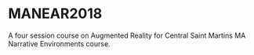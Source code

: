 # MANEAR2018
A four session course on Augmented Reality for Central Saint Martins MA Narrative Environments course.
